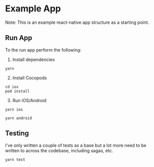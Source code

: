 # Example App

Note: This is an example react-native app structure as a starting point.

## Run App

To the run app perform the following:
1. Install dependencies
```
yarn
```

2. Install Cocopods
```
cd ios
pod install
```

3. Run iOS/Android

```
yarn ios
```

```
yarn android
```

## Testing
I've only written a couple of tests as a base but a lot more need to be written to across the codebase, including sagas, etc.

```
yarn test
```